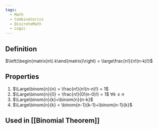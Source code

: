 ```yaml
---
tags:
  - Math
  - Combinatorics
  - DiscreteMath
  - Logic
---
```

## Definition
$\left(\begin{matrix}n\\ k\end{matrix}\right) = \large\frac{n!}{n!(n-k)!}$
## Properties
1. $\Large\binom{n}{n} = \frac{n!}{n!(n-n)!} = 1$
2. $\Large\binom{n}{0} = \frac{n!}{0!(n-0)!} = 1$
$\forall k \leq n$
3. $\Large\binom{n}{k}=\binom{n}{n-k}$
4. $\Large\binom{n}{k} = \binom{n-1}{k-1}+\binom{n-1}{k}$
## Used in [[Binomial Theorem]]